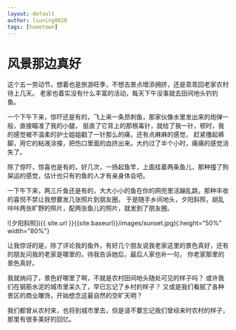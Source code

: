 ```yaml
---
layout: default
author: liuning0820
tags: [hometown]
---
```


# 风景那边真好

这个五一劳动节，想着也是旅游旺季，不想去景点增添拥挤，还是乖乖回老家农村待上几天。
老家也着实没有什么丰富的活动，每天下午没事就去田间地头钓钓鱼。

一个下午下来，惊吓还是有的，飞上来一条昂刺鱼，那家伙像水里发出来的炮弹一般，直接瞄准了我的小腿，
挺直了它背上的那根毒针，就给了我一针，顿时，我的感觉被不温柔的护士姐姐戳了一针那么的痛，还有点麻麻的感觉，
赶紧撸起裤脚，用它的粘液涂搽，把伤口里面的血挤出来。大约过了半个小时，痛痛的感觉消失了。

除了惊吓，惊喜也是有的，好几次，一扬起鱼竿，上面挂着两条鱼儿，那种撞了狗屎运的感觉，估计也只有钓鱼的人才有亲身体会吧。

一下午下来，两三斤鱼还是有的，大大小小的鱼在你的网兜里活蹦乱跳，那种丰收的喜悦不禁让我想要发几张照片到朋友圈。
于是随手乡间地头，夕阳斜照，胡乱咔咔两张旷野的照片，配两张鱼儿的照片，就发到了朋友圈。

![夕阳斜照]({{ site.url }}{{site.baseurl}}/images/sunset.jpg){:height="50%" width="80%"}

让我惊讶的是，除了评论我的鱼外，有好几个朋友说我老家这里的景色真好，还有的朋友问我的老家是哪里的，待我告诉她后，最后人家也补一句，
你老家那里的景色真好。

我就纳闷了，景色好哪里了啊，不就是农村田间地头随处可见的样子吗？
或许我们在钢筋水泥的城市里呆久了，早已忘记了乡村的样子？
又或是我们看腻了各种景区的商业雕饰，开始想念这最自然的空旷天明？

我们都曾从农村来，也将到城市里去，但是请不要忘记我们曾经来时农村的样子，那里有很多美好的回忆。
